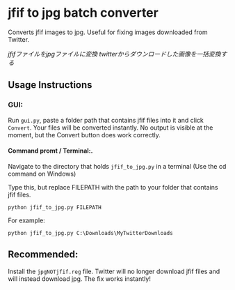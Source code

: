 # jfif to jpg batch converter

Converts jfif images to jpg. Useful for fixing images downloaded from Twitter.

*jfifファイルをjpgファイルに変換 twitterからダウンロードした画像を一括変換する*



## Usage Instructions

### GUI:

Run `gui.py`, paste a folder path that contains jfif files into it and click `Convert`. Your files will be converted instantly. No output is visible at the moment, but the Convert button does work correctly.



#### Command promt / Terminal:.

Navigate to the directory that holds `jfif_to_jpg.py` in a terminal (Use the cd command on Windows)

Type this, but replace FILEPATH with the path to your folder that contains jfif files.

`python jfif_to_jpg.py FILEPATH`

For example:

`python jfif_to_jpg.py C:\Downloads\MyTwitterDownloads`



## Recommended:

Install the `jpgNOTjfif.reg` file.
Twitter will no longer download jfif files and will instead download jpg. The fix works instantly!
